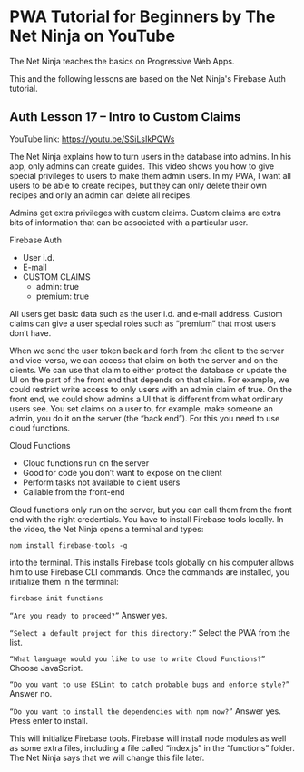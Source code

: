 # PWA Tutorial for Beginners by The Net Ninja on YouTube

The Net Ninja teaches the basics on Progressive Web Apps.

This and the following lessons are based on the Net Ninja's Firebase Auth tutorial.

## Auth Lesson 17 – Intro to Custom Claims

YouTube link: https://youtu.be/SSiLsIkPQWs

The Net Ninja explains how to turn users in the database into admins. In his app, only admins can create guides. This video shows you how to give special privileges to users to make them admin users. In my PWA, I want all users to be able to create recipes, but they can only delete their own recipes and only an admin can delete all recipes.

Admins get extra privileges with custom claims. Custom claims are extra bits of information that can be associated with a particular user.

Firebase Auth
*	User i.d.
*	E-mail
*	CUSTOM CLAIMS
    * admin: true
    * premium: true

All users get basic data such as the user i.d. and e-mail address. Custom claims can give a user special roles such as “premium” that most users don’t have.

When we send the user token back and forth from the client to the server and vice-versa, we can access that claim on both the server and on the clients. We can use that claim to either protect the database or update the UI on the part of the front end that depends on that claim. For example, we could restrict write access to only users with an admin claim of true. On the front end, we could show admins a UI that is different from what ordinary users see. You set claims on a user to, for example, make someone an admin, you do it on the server (the “back end”). For this you need to use cloud functions.

Cloud Functions
*	Cloud functions run on the server
*	Good for code you don’t want to expose on the client
*	Perform tasks not available to client users
*	Callable from the front-end

Cloud functions only run on the server, but you can call them from the front end with the right credentials. You have to install Firebase tools locally. In the video, the Net Ninja opens a terminal and types:

`npm install firebase-tools -g`

into the terminal. This installs Firebase tools globally on his computer allows him to use Firebase CLI commands. Once the commands are installed, you initialize them in the terminal:

`firebase init functions`

`“Are you ready to proceed?”` Answer yes.

`“Select a default project for this directory:”` Select the PWA from the list.

`“What language would you like to use to write Cloud Functions?”` Choose JavaScript.

`“Do you want to use ESLint to catch probable bugs and enforce style?”` Answer no.

`“Do you want to install the dependencies with npm now?”` Answer yes. Press enter to install.

This will initialize Firebase tools. Firebase will install node modules as well as some extra files, including a file called “index.js” in the “functions” folder. The Net Ninja says that we will change this file later.